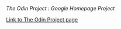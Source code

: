 *The Odin Project : Google Homepage Project*

[Link to The Odin Project page](https://www.theodinproject.com/courses/foundations/lessons/html-css)
